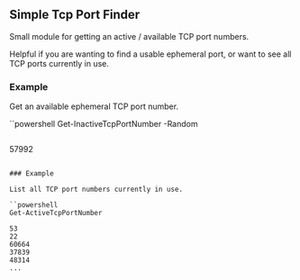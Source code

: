 ## Simple Tcp Port Finder

Small module for getting an active / available TCP port numbers.

Helpful if you are wanting to find a usable ephemeral port,
or want to see all TCP ports currently in use.

### Example

Get an available ephemeral TCP port number.

``powershell
Get-InactiveTcpPortNumber -Random
```

```
57992
```

### Example

List all TCP port numbers currently in use.

``powershell
Get-ActiveTcpPortNumber
```

```
53
22
60664
37839
48314
...
```
